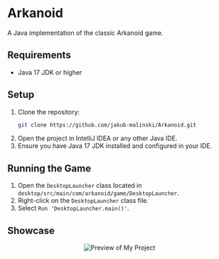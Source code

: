 # Arkanoid

A Java implementation of the classic Arkanoid game.

## Requirements

- Java 17 JDK or higher

## Setup

1. Clone the repository:
    ```bash
    git clone https://github.com/jakub-malinski/Arkanoid.git
    ```
2. Open the project in IntelliJ IDEA or any other Java IDE.
3. Ensure you have Java 17 JDK installed and configured in your IDE.

## Running the Game

1. Open the `DesktopLauncher` class located in `desktop/src/main/com/arkanoid/game/DesktopLauncher`.
2. Right-click on the `DesktopLauncher` class file.
3. Select `Run 'DesktopLauncher.main()'`.

## Showcase

<div align="center">
  <img src="https://i.imgur.com/k22mngQ.png" alt="Preview of My Project">
</div>
